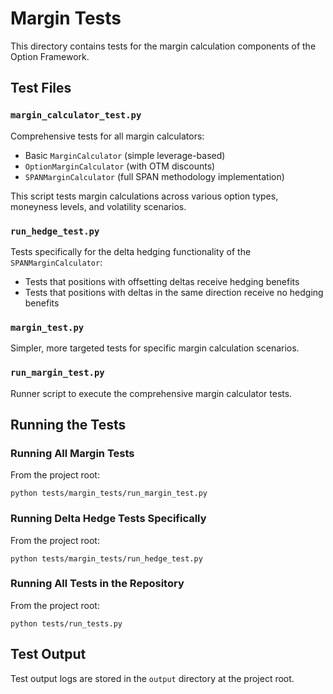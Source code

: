 # Margin Tests

This directory contains tests for the margin calculation components of the Option Framework.

## Test Files

### `margin_calculator_test.py`
Comprehensive tests for all margin calculators:
- Basic `MarginCalculator` (simple leverage-based)
- `OptionMarginCalculator` (with OTM discounts)
- `SPANMarginCalculator` (full SPAN methodology implementation)

This script tests margin calculations across various option types, moneyness levels, and volatility scenarios.

### `run_hedge_test.py`
Tests specifically for the delta hedging functionality of the `SPANMarginCalculator`:
- Tests that positions with offsetting deltas receive hedging benefits
- Tests that positions with deltas in the same direction receive no hedging benefits

### `margin_test.py`
Simpler, more targeted tests for specific margin calculation scenarios.

### `run_margin_test.py`
Runner script to execute the comprehensive margin calculator tests.

## Running the Tests

### Running All Margin Tests
From the project root:
```
python tests/margin_tests/run_margin_test.py
```

### Running Delta Hedge Tests Specifically
From the project root:
```
python tests/margin_tests/run_hedge_test.py
```

### Running All Tests in the Repository
From the project root:
```
python tests/run_tests.py
```

## Test Output
Test output logs are stored in the `output` directory at the project root. 